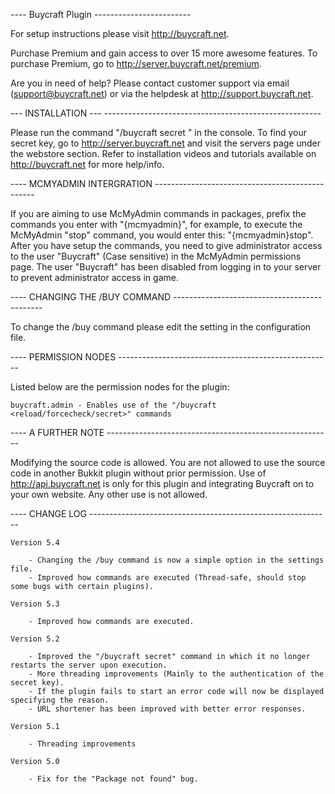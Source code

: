 ---- Buycraft Plugin ------------------------

For setup instructions please visit http://buycraft.net.

Purchase Premium and gain access to over 15 more awesome features. 
To purchase Premium, go to http://server.buycraft.net/premium.

Are you in need of help? Please contact customer support via email (support@buycraft.net) or via the helpdesk at http://support.buycraft.net.


--- INSTALLATION --- ------------------------------------------------------

Please run the command "/buycraft secret <Secret key>" in the console. To find your 
secret key, go to http://server.buycraft.net and visit the servers page under the webstore 
section. Refer to installation videos and tutorials available on http://buycraft.net for more help/info.


---- MCMYADMIN INTERGRATION ------------------------------------------------

If you are aiming to use McMyAdmin commands in packages, prefix the commands you enter with "{mcmyadmin}", for example,
to execute the McMyAdmin "stop" command, you would enter this: "{mcmyadmin}stop". After you have setup the commands, you need
to give administrator access to the user "Buycraft" (Case sensitive) in the McMyAdmin permissions page. The user "Buycraft" has
been disabled from logging in to your server to prevent administrator access in game.


---- CHANGING THE /BUY COMMAND ---------------------------------------------

To change the /buy command please edit the setting in the configuration file.

---- PERMISSION NODES -----------------------------------------------------

Listed below are the permission nodes for the plugin:

	buycraft.admin - Enables use of the "/buycraft <reload/forcecheck/secret>" commands


---- A FURTHER NOTE --------------------------------------------------------

Modifying the source code is allowed. You are not allowed to use the source code in another Bukkit plugin without prior permission.
Use of http://api.buycraft.net is only for this plugin and integrating Buycraft on to your own website. Any other use is not allowed.


---- CHANGE LOG ------------------------------------------------------------
	
	Version 5.4
	
		- Changing the /buy command is now a simple option in the settings file.
		- Improved how commands are executed (Thread-safe, should stop some bugs with certain plugins).
	
	Version 5.3
	
		- Improved how commands are executed.
	
	Version 5.2
	
		- Improved the "/buycraft secret" command in which it no longer restarts the server upon execution.
		- More threading improvements (Mainly to the authentication of the secret key).
		- If the plugin fails to start an error code will now be displayed specifying the reason.
		- URL shortener has been improved with better error responses.
		
	Version 5.1
	
		- Threading improvements
	
	Version 5.0
	
		- Fix for the "Package not found" bug.